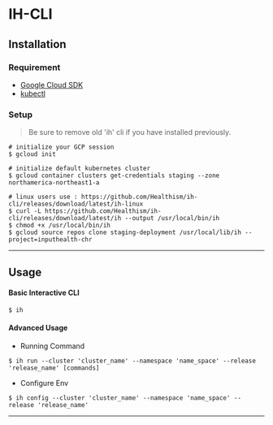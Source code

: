 # IH-CLI

## Installation

### Requirement

- [Google Cloud SDK](https://cloud.google.com/sdk/docs/downloads-interactive)
- [kubectl](https://kubernetes.io/docs/tasks/tools/install-kubectl/)

### Setup
> Be sure to remove old 'ih' cli if you have installed previously. 

```shell
# initialize your GCP session
$ gcloud init

# initialize default kubernetes cluster
$ gcloud container clusters get-credentials staging --zone northamerica-northeast1-a

# linux users use : https://github.com/Healthism/ih-cli/releases/download/latest/ih-linux
$ curl -L https://github.com/Healthism/ih-cli/releases/download/latest/ih --output /usr/local/bin/ih
$ chmod +x /usr/local/bin/ih
$ gcloud source repos clone staging-deployment /usr/local/lib/ih --project=inputhealth-chr
```
---
## Usage

#### Basic Interactive CLI
```
$ ih
```
#### Advanced Usage
- Running Command
```
$ ih run --cluster 'cluster_name' --namespace 'name_space' --release 'release_name' [commands]
```
- Configure Env
```
$ ih config --cluster 'cluster_name' --namespace 'name_space' --release 'release_name'
```
---
